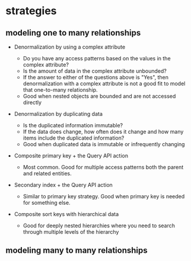 # strategies

## modeling one to many relationships

- Denormalization by using a complex attribute
  - Do you have any access patterns based on the values in the complex attribute?
  - Is the amount of data in the complex attribute unbounded?
  - If the answer to either of the questions above is "Yes", then denormalization with a complex attribute is not a good fit to model that one-to-many relationship.
  - Good when nested objects are bounded and are not accessed directly

- Denormalization by duplicating data
  - Is the duplicated information immutable?
  - If the data does change, how often does it change and how many items
include the duplicated information?
  - Good when duplicated data is immutable or infrequently changing
- Composite primary key + the Query API action
  - Most common. Good for multiple access patterns both the parent and related entities.
- Secondary index + the Query API action
  - Similar to primary key strategy. Good when primary key is needed for something else.
- Composite sort keys with hierarchical data
  - Good for deeply nested hierarchies where you need to search through multiple levels of the hierarchy

## modeling many to many relationships
